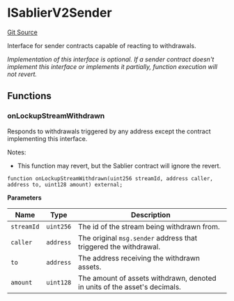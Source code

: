 # ISablierV2Sender

[Git Source](https://github.com/sablier-labs/v2-core/blob/63113dc3fbe43438eb305663e0d6b74eefc15857/src/interfaces/hooks/ISablierV2Sender.sol)

Interface for sender contracts capable of reacting to withdrawals.

_Implementation of this interface is optional. If a sender contract doesn't implement this interface or implements it
partially, function execution will not revert._

## Functions

### onLockupStreamWithdrawn

Responds to withdrawals triggered by any address except the contract implementing this interface.

Notes:

- This function may revert, but the Sablier contract will ignore the revert.

```solidity
function onLockupStreamWithdrawn(uint256 streamId, address caller, address to, uint128 amount) external;
```

**Parameters**

| Name       | Type      | Description                                                               |
| ---------- | --------- | ------------------------------------------------------------------------- |
| `streamId` | `uint256` | The id of the stream being withdrawn from.                                |
| `caller`   | `address` | The original `msg.sender` address that triggered the withdrawal.          |
| `to`       | `address` | The address receiving the withdrawn assets.                               |
| `amount`   | `uint128` | The amount of assets withdrawn, denoted in units of the asset's decimals. |
